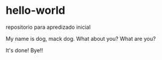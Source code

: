 # hello-world
repositorio para apredizado inicial

My name is dog, mack dog. What about you? What are you?

It's done! Bye!! 
